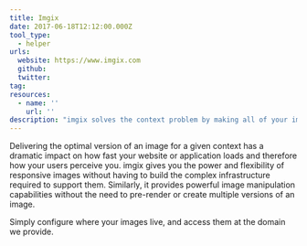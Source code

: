 ```yaml
---
title: Imgix
date: 2017-06-18T12:12:00.000Z
tool_type:
  - helper
urls:
  website: https://www.imgix.com
  github:
  twitter:
tag:
resources:
  - name: ''
    url: ''
description: "imgix solves the context problem by making all of your images responsive and enabling on-the-fly manipulation, while improving delivery speed."
---
```

Delivering the optimal version of an image for a given context has a dramatic impact on how fast your website or application loads and therefore how your users perceive you. imgix gives you the power and flexibility of responsive images without having to build the complex infrastructure required to support them. Similarly, it provides powerful image manipulation capabilities without the need to pre-render or create multiple versions of an image.

Simply configure where your images live, and access them at the domain we provide. 
